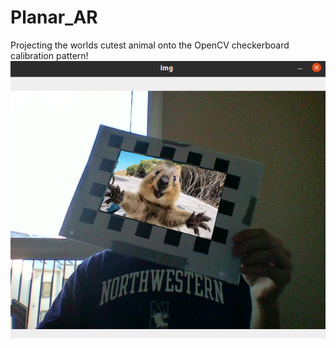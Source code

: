 # Planar_AR

Projecting the worlds cutest animal onto the OpenCV checkerboard calibration pattern!
![Screenshot](https://github.com/The-Statistical-Peacock/Planar_AR/blob/main/Screenshot%20from%202021-01-09%2011-20-41.png)

